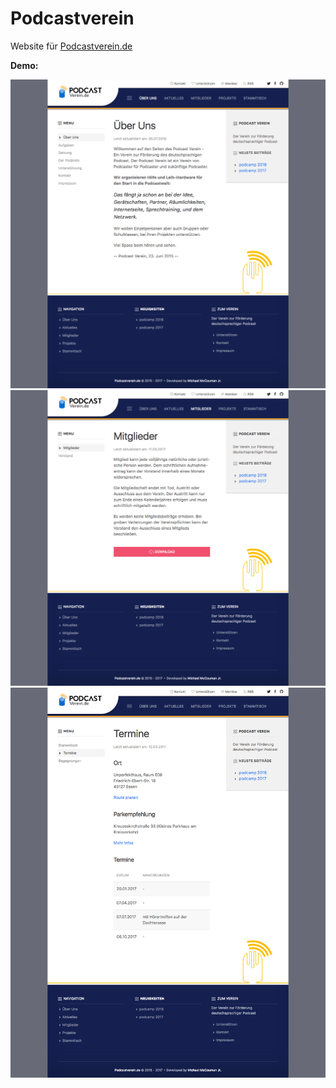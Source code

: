 # Podcastverein
Website für [Podcastverein.de](http://podcastverein.de)


**Demo:**

<img src="https://raw.githubusercontent.com/McCouman/Podcastverein/master/demo/2.png"/>
<img src="https://raw.githubusercontent.com/McCouman/Podcastverein/master/demo/8.png"/>
<img src="https://raw.githubusercontent.com/McCouman/Podcastverein/master/demo/10.png"/>
